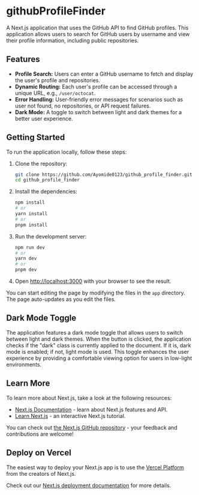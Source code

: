 # githubProfileFinder

A Next.js application that uses the GitHub API to find GitHub profiles. This application allows users to search for GitHub users by username and view their profile information, including public repositories.

## Features

- **Profile Search:** Users can enter a GitHub username to fetch and display the user's profile and repositories.
- **Dynamic Routing:** Each user's profile can be accessed through a unique URL, e.g., `/user/octocat`.
- **Error Handling:** User-friendly error messages for scenarios such as user not found, no repositories, or API request failures.
- **Dark Mode:** A toggle to switch between light and dark themes for a better user experience.

## Getting Started

To run the application locally, follow these steps:

1. Clone the repository:
    ```bash
    git clone https://github.com/Ayomide0123/github_profile_finder.git
    cd github_profile_finder
    ```

2. Install the dependencies:
    ```bash
    npm install
    # or
    yarn install
    # or
    pnpm install
    ```

3. Run the development server:
    ```bash
    npm run dev
    # or
    yarn dev
    # or
    pnpm dev
    ```

4. Open [http://localhost:3000](http://localhost:3000) with your browser to see the result.

You can start editing the page by modifying the files in the `app` directory. The page auto-updates as you edit the files.

## Dark Mode Toggle

The application features a dark mode toggle that allows users to switch between light and dark themes. When the button is clicked, the application checks if the "dark" class is currently applied to the document. If it is, dark mode is enabled; if not, light mode is used. This toggle enhances the user experience by providing a comfortable viewing option for users in low-light environments.

## Learn More

To learn more about Next.js, take a look at the following resources:

- [Next.js Documentation](https://nextjs.org/docs) - learn about Next.js features and API.
- [Learn Next.js](https://nextjs.org/learn) - an interactive Next.js tutorial.

You can check out [the Next.js GitHub repository](https://github.com/vercel/next.js) - your feedback and contributions are welcome!

## Deploy on Vercel

The easiest way to deploy your Next.js app is to use the [Vercel Platform](https://vercel.com/new?utm_medium=default-template&filter=next.js&utm_source=create-next-app&utm_campaign=create-next-app-readme) from the creators of Next.js.

Check out our [Next.js deployment documentation](https://nextjs.org/docs/app/building-your-application/deploying) for more details.
